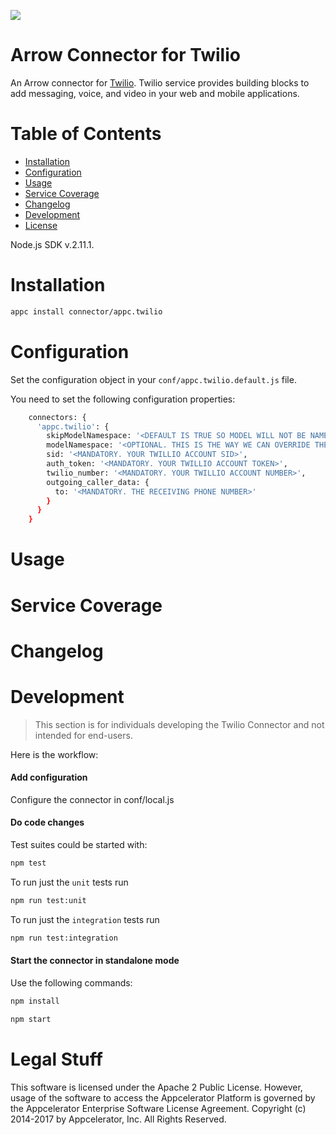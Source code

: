 ![](https://github.com/appcelerator/appc.twilio/blob/master/docs/twilio_logo.png)

# Arrow Connector for Twilio

An Arrow connector for [Twilio](https://www.twilio.com).
Twilio service provides building blocks to add messaging, voice, and video in your web and mobile applications.

# Table of Contents

- [Installation](#installation)
- [Configuration](#configuration)
- [Usage](#usage)
- [Service Coverage](#service-coverage)
- [Changelog](#changelog)
- [Development](#development)
- [License](#license)

Node.js SDK v.2.11.1.

# Installation
```sh 
appc install connector/appc.twilio
```

# Configuration
Set the configuration object in your ``conf/appc.twilio.default.js`` file.

You need to set the following configuration properties:
```sh
    connectors: {
      'appc.twilio': {
        skipModelNamespace: '<DEFAULT IS TRUE SO MODEL WILL NOT BE NAMESPACED>',
        modelNamespace: '<OPTIONAL. THIS IS THE WAY WE CAN OVERRIDE THE DEFAULT NAMESPACE WHICH IS THE CONNECTOR NAME.>',
        sid: '<MANDATORY. YOUR TWILLIO ACCOUNT SID>',
        auth_token: '<MANDATORY. YOUR TWILLIO ACCOUNT TOKEN>',
        twilio_number: '<MANDATORY. YOUR TWILLIO ACCOUNT NUMBER>',
        outgoing_caller_data: {
          to: '<MANDATORY. THE RECEIVING PHONE NUMBER>'
        }
      }
    }
```

# Usage 

# Service Coverage

# Changelog

# Development
> This section is for individuals developing the Twilio Connector and not intended for end-users.

Here is the workflow:

#### Add configuration 

Configure the connector in conf/local.js

#### Do code changes 

Test suites could be started with:
```sh
npm test
```
To run just the `unit` tests run
```sh
npm run test:unit
```
To run just the `integration` tests run
```sh
npm run test:integration
```

#### Start the connector in standalone mode 
Use  the following commands:

```sh
npm install

npm start
```

# Legal Stuff

This software is licensed under the Apache 2 Public License. However, usage of the software to access the Appcelerator Platform is governed by the Appcelerator Enterprise Software License Agreement. Copyright (c) 2014-2017 by Appcelerator, Inc. All Rights Reserved.